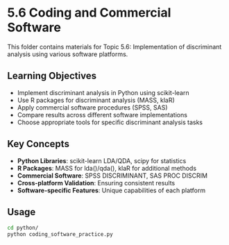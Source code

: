 # 5.6 Coding and Commercial Software

This folder contains materials for Topic 5.6: Implementation of discriminant analysis using various software platforms.

## Learning Objectives

- Implement discriminant analysis in Python using scikit-learn
- Use R packages for discriminant analysis (MASS, klaR)
- Apply commercial software procedures (SPSS, SAS)
- Compare results across different software implementations
- Choose appropriate tools for specific discriminant analysis tasks

## Key Concepts

- **Python Libraries**: scikit-learn LDA/QDA, scipy for statistics
- **R Packages**: MASS for lda()/qda(), klaR for additional methods
- **Commercial Software**: SPSS DISCRIMINANT, SAS PROC DISCRIM
- **Cross-platform Validation**: Ensuring consistent results
- **Software-specific Features**: Unique capabilities of each platform

## Usage

```bash
cd python/
python coding_software_practice.py
```
